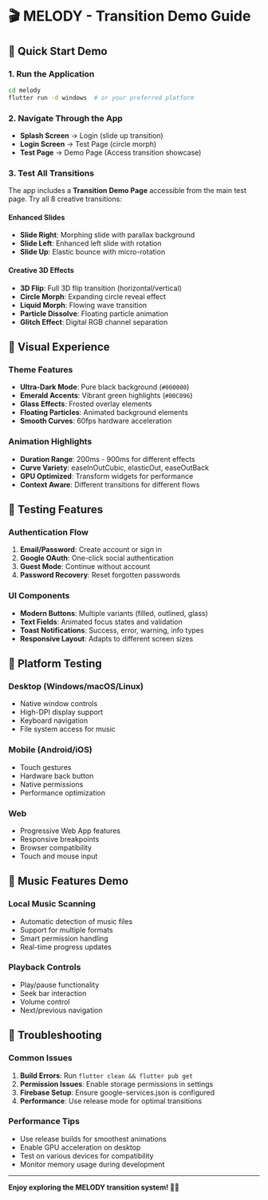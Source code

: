# 🎬 MELODY - Transition Demo Guide

## 🚀 Quick Start Demo

### 1. Run the Application
```bash
cd melody
flutter run -d windows  # or your preferred platform
```

### 2. Navigate Through the App
- **Splash Screen** → Login (slide up transition)
- **Login Screen** → Test Page (circle morph)
- **Test Page** → Demo Page (Access transition showcase)

### 3. Test All Transitions
The app includes a **Transition Demo Page** accessible from the main test page. Try all 8 creative transitions:

#### Enhanced Slides
- **Slide Right**: Morphing slide with parallax background
- **Slide Left**: Enhanced left slide with rotation
- **Slide Up**: Elastic bounce with micro-rotation

#### Creative 3D Effects
- **3D Flip**: Full 3D flip transition (horizontal/vertical)
- **Circle Morph**: Expanding circle reveal effect
- **Liquid Morph**: Flowing wave transition
- **Particle Dissolve**: Floating particle animation
- **Glitch Effect**: Digital RGB channel separation

## 🎨 Visual Experience

### Theme Features
- **Ultra-Dark Mode**: Pure black background (`#000000`)
- **Emerald Accents**: Vibrant green highlights (`#00C896`)
- **Glass Effects**: Frosted overlay elements
- **Floating Particles**: Animated background elements
- **Smooth Curves**: 60fps hardware acceleration

### Animation Highlights
- **Duration Range**: 200ms - 900ms for different effects
- **Curve Variety**: easeInOutCubic, elasticOut, easeOutBack
- **GPU Optimized**: Transform widgets for performance
- **Context Aware**: Different transitions for different flows

## 🔧 Testing Features

### Authentication Flow
1. **Email/Password**: Create account or sign in
2. **Google OAuth**: One-click social authentication
3. **Guest Mode**: Continue without account
4. **Password Recovery**: Reset forgotten passwords

### UI Components
- **Modern Buttons**: Multiple variants (filled, outlined, glass)
- **Text Fields**: Animated focus states and validation
- **Toast Notifications**: Success, error, warning, info types
- **Responsive Layout**: Adapts to different screen sizes

## 📱 Platform Testing

### Desktop (Windows/macOS/Linux)
- Native window controls
- High-DPI display support
- Keyboard navigation
- File system access for music

### Mobile (Android/iOS)
- Touch gestures
- Hardware back button
- Native permissions
- Performance optimization

### Web
- Progressive Web App features
- Responsive breakpoints
- Browser compatibility
- Touch and mouse input

## 🎵 Music Features Demo

### Local Music Scanning
- Automatic detection of music files
- Support for multiple formats
- Smart permission handling
- Real-time progress updates

### Playback Controls
- Play/pause functionality
- Seek bar interaction
- Volume control
- Next/previous navigation

## 🚧 Troubleshooting

### Common Issues
1. **Build Errors**: Run `flutter clean && flutter pub get`
2. **Permission Issues**: Enable storage permissions in settings
3. **Firebase Setup**: Ensure google-services.json is configured
4. **Performance**: Use release mode for optimal transitions

### Performance Tips
- Use release builds for smoothest animations
- Enable GPU acceleration on desktop
- Test on various devices for compatibility
- Monitor memory usage during development

---

**Enjoy exploring the MELODY transition system! 🎵✨**
